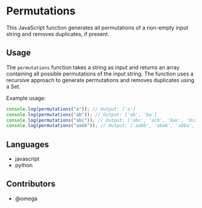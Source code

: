 # Permutations

This JavaScript function generates all permutations of a non-empty input string and removes duplicates, if present.

## Usage

The `permutations` function takes a string as input and returns an array containing all possible permutations of the input string. The function uses a recursive approach to generate permutations and removes duplicates using a Set.

Example usage:

```javascript
console.log(permutations("a")); // Output: ['a']
console.log(permutations("ab")); // Output: ['ab', 'ba']
console.log(permutations("abc")); // Output: ['abc', 'acb', 'bac', 'bca', 'cab', 'cba']
console.log(permutations("aabb")); // Output: ['aabb', 'abab', 'abba', 'baab', 'baba', 'bbaa']
```

## Languages

- javascript
- python

## Contributors

- @omega
